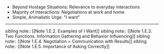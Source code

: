 - Beyond Hostage Situations: Relevance to everyday interactions
- Majority of Interactions: Negotiations at work and home
- Simple, Animalistic Urge: "I want"

---
sibling note:: [[Note 1.E.2. Examples of I Want]]
sibling note:: [[Note 1.E.3. Two Functions. Information Gathering and Behavior Influencing]]
sibling note:: [[Note 1.E.4. Negotiation = Communication with Results]]
sibling note:: [[Note 1.E.5. Importance of Asking Correctly]]